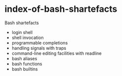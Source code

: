 # index-of-bash-shartefacts

Bash shartefacts
- login shell
- shell invocation
- programmable completions
- handling signals with traps
- command-line editing facilities with readline
- bash aliases
- bash functions
- bash builtins
